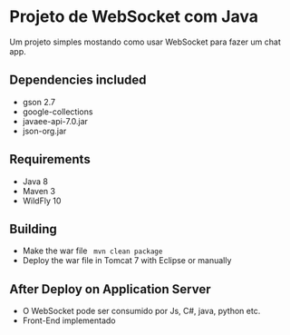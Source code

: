 Projeto de WebSocket com Java
======================

Um projeto simples mostando como usar WebSocket para fazer um chat app.

Dependencies included
---------------------
- gson 2.7
- google-collections
- javaee-api-7.0.jar
- json-org.jar

Requirements
------------
- Java 8
- Maven 3
- WildFly 10

Building
--------
- Make the war file <code> mvn clean package </code>
- Deploy the war file in Tomcat 7 with Eclipse or manually

After Deploy on Application Server
----------------------------------
- O WebSocket pode ser consumido por Js, C#, java, python etc.
- Front-End implementado

